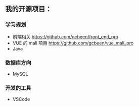 ## 我的开源项目：

### 学习规划 

- 前端相关 https://github.com/gcbeen/front_end_pro
- VUE 的 mall 项目 https://github.com/gcbeen/vue_mall_pro
- Java

### 数据库方向

- MySQL

### 开发的工具 

- VSCode
